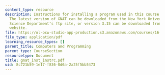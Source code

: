 ```yaml
---
content_type: resource
description: Instructions for installing a program used in this course onto your computer.
  The latest version of GNAT can be downloaded from the New York University Computer
  Science Department's ftp site, or version 3.15 can be downloaded from the course
  website.
file: https://ol-ocw-studio-app-production.s3.amazonaws.com/courses/16-01-unified-engineering-i-ii-iii-iv-fall-2005-spring-2006/8c721b591e17f8368d6a2a25f5bb5473_gnat_inst_instrc.pdf
file_type: application/pdf
learning_resource_types: []
parent_title: Computers and Programming
parent_type: CourseSection
resourcetype: Document
title: gnat_inst_instrc.pdf
uid: 8c721b59-1e17-f836-8d6a-2a25f5bb5473
---
```

